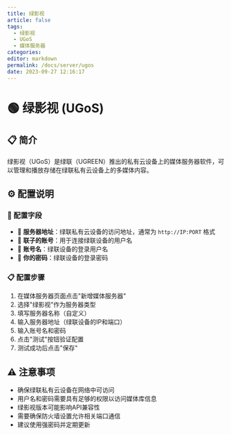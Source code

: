 ```yaml
---
title: 绿影视
article: false
tags: 
  - 绿影视
  - UGoS
  - 媒体服务器
categories: 
editor: markdown
permalink: /docs/server/ugos
date: 2023-09-27 12:16:17
---
```


# 🟢 绿影视 (UGoS)

## 📋 简介

绿影视（UGoS）是绿联（UGREEN）推出的私有云设备上的媒体服务器软件，可以管理和播放存储在绿联私有云设备上的多媒体内容。

## ⚙️ 配置说明

### 🔧 配置字段

- 📡 **服务器地址**：绿联私有云设备的访问地址，通常为 `http://IP:PORT` 格式
- 👤 **联子的账号**：用于连接绿联设备的用户名
- 📝 **账号名**：绿联设备的登录用户名
- 🔐 **你的密码**：绿联设备的登录密码


### 📋 配置步骤

1. 在媒体服务器页面点击"新增媒体服务器"
2. 选择"绿影视"作为服务器类型
3. 填写服务器名称（自定义）
4. 输入服务器地址（绿联设备的IP和端口）
5. 输入账号名和密码
6. 点击"测试"按钮验证配置
7. 测试成功后点击"保存"

## ⚠️ 注意事项

- 确保绿联私有云设备在网络中可访问
- 用户名和密码需要具有足够的权限以访问媒体库信息
- 绿影视版本可能影响API兼容性
- 需要确保防火墙设置允许相关端口通信
- 建议使用强密码并定期更新